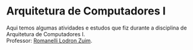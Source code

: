 # Arquitetura de Computadores I
Aqui temos algumas atividades e estudos que fiz durante a disciplina de Arquitetura de Computadores I.
<br>
Professor: [Romanelli Lodron Zuim](https://somos.pucminas.br/professor/romanelli-lodron-zuim).

